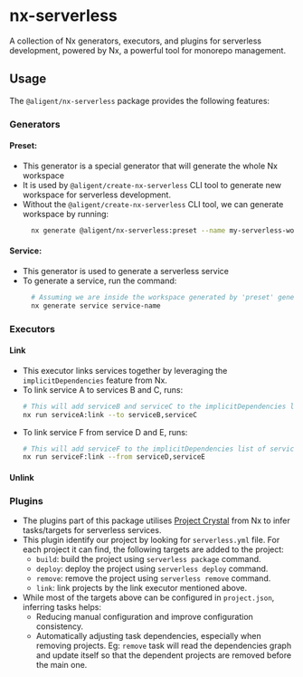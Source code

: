 # nx-serverless

A collection of Nx generators, executors, and plugins for serverless development, powered by Nx, a powerful tool for monorepo management.

## Usage

The `@aligent/nx-serverless` package provides the following features:

### Generators

#### Preset:

- This generator is a special generator that will generate the whole Nx workspace
- It is used by `@aligent/create-nx-serverless` CLI tool to generate new workspace for serverless development.
- Without the `@aligent/create-nx-serverless` CLI tool, we can generate workspace by running:
  ```bash
    nx generate @aligent/nx-serverless:preset --name my-serverless-workspace
  ```

#### Service:

- This generator is used to generate a serverless service
- To generate a service, run the command:
  ```bash
    # Assuming we are inside the workspace generated by 'preset' generator above
    nx generate service service-name
  ```

### Executors

#### Link

- This executor links services together by leveraging the `implicitDependencies` feature from Nx.
- To link service A to services B and C, runs:
  ```bash
  # This will add serviceB and serviceC to the implicitDependencies list of serviceA
  nx run serviceA:link --to serviceB,serviceC
  ```
- To link service F from service D and E, runs:
  ```bash
  # This will add serviceF to the implicitDependencies list of serviceD and serviceE
  nx run serviceF:link --from serviceD,serviceE
  ```

#### Unlink

<!-- TODO: Under development and will be added in the future -->

### Plugins

- The plugins part of this package utilises [Project Crystal](https://nx.dev/concepts/inferred-tasks#inferred-tasks-project-crystal) from Nx to infer tasks/targets for serverless services.
- This plugin identify our project by looking for `serverless.yml` file. For each project it can find, the following targets are added to the project:
  - `build`: build the project using `serverless package` command.
  - `deploy`: deploy the project using `serverless deploy` command.
  - `remove`: remove the project using `serverless remove` command.
  - `link`: link projects by the link executor mentioned above.
- While most of the targets above can be configured in `project.json`, inferring tasks helps:
  - Reducing manual configuration and improve configuration consistency.
  - Automatically adjusting task dependencies, especially when removing projects. Eg: `remove` task will read the dependencies graph and update itself so that the dependent projects are removed before the main one.
